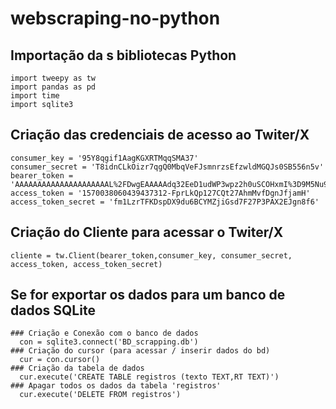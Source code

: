 # webscraping-no-python
## Importação da s bibliotecas Python
    import tweepy as tw
    import pandas as pd
    import time
    import sqlite3

## Criação das credenciais de acesso ao Twiter/X
    consumer_key = '95Y8qgif1AagKGXRTMqqSMA37'
    consumer_secret = 'T8idnCLkOizr7qgQ0MbqVeFJsmnrzsEfzwldMGQJs0SB556n5v'
    bearer_token = 'AAAAAAAAAAAAAAAAAAAAAL%2FDwgEAAAAAdq32EeD1udWP3wpz2h0uSCOHxmI%3D9M5Nu9t4d2GkvjJ7Wrxu8dmFLhwiX0p2SvyqASRBSVdW3auUvH'
    access_token = '1570038060439437312-FprLkQp127CQt27AhmMvfDgnJfjamH'
    access_token_secret = 'fm1LzrTFKDspDX9du6BCYMZjiGsd7F27P3PAX2EJgn8f6'

## Criação do Cliente para acessar o Twiter/X
    cliente = tw.Client(bearer_token,consumer_key, consumer_secret, access_token, access_token_secret)

## Se for exportar os dados para um banco de dados SQLite 
    ### Criação e Conexão com o banco de dados 
      con = sqlite3.connect('BD_scrapping.db')
    ### Criação do cursor (para acessar / inserir dados do bd)
      cur = con.cursor()
    ### Criação da tabela de dados
      cur.execute('CREATE TABLE registros (texto TEXT,RT TEXT)')
    ### Apagar todos os dados da tabela 'registros'
      cur.execute('DELETE FROM registros')
      

